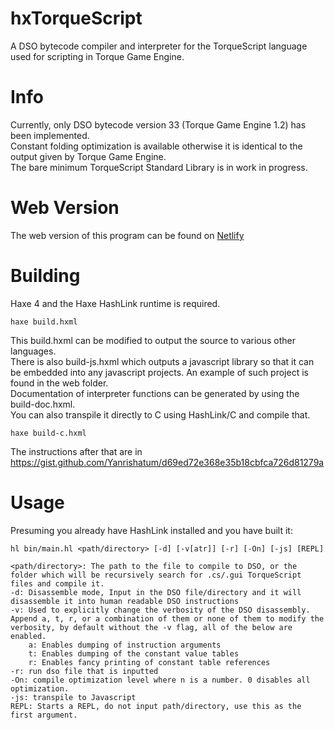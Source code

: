 # hxTorqueScript
A DSO bytecode compiler and interpreter for the TorqueScript language used for scripting in Torque Game Engine.  


# Info
Currently, only DSO bytecode version 33 (Torque Game Engine 1.2) has been implemented.  
Constant folding optimization is available otherwise it is identical to the output given by Torque Game Engine.  
The bare minimum TorqueScript Standard Library is in work in progress.

# Web Version
The web version of this program can be found on [Netlify](https://torquescript.netlify.app)

# Building
Haxe 4 and the Haxe HashLink runtime is required.
```
haxe build.hxml
```
This build.hxml can be modified to output the source to various other languages.  
There is also build-js.hxml which outputs a javascript library so that it can be embedded into any javascript projects.  An example of such project is found in the web folder.  
Documentation of interpreter functions can be generated by using the build-doc.hxml.  
You can also transpile it directly to C using HashLink/C and compile that.
```
haxe build-c.hxml
```
The instructions after that are in https://gist.github.com/Yanrishatum/d69ed72e368e35b18cbfca726d81279a

# Usage
Presuming you already have HashLink installed and you have built it:
```
hl bin/main.hl <path/directory> [-d] [-v[atr]] [-r] [-On] [-js] [REPL]

<path/directory>: The path to the file to compile to DSO, or the folder which will be recursively search for .cs/.gui TorqueScript files and compile it.
-d: Disassemble mode, Input in the DSO file/directory and it will disassemble it into human readable DSO instructions
-v: Used to explicitly change the verbosity of the DSO disassembly. Append a, t, r, or a combination of them or none of them to modify the verbosity, by default without the -v flag, all of the below are enabled.
    a: Enables dumping of instruction arguments
    t: Enables dumping of the constant value tables
    r: Enables fancy printing of constant table references
-r: run dso file that is inputted
-On: compile optimization level where n is a number. 0 disables all optimization.
-js: transpile to Javascript
REPL: Starts a REPL, do not input path/directory, use this as the first argument.
```